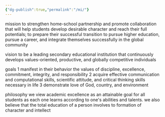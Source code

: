 ```yaml
---
{"dg-publish":true,"permalink":"/mi/"}
---
```


mission 
to strengthen home-school partnership and promote collaboration that will help students develop desirable character and reach their full potentials; to prepare their successful transition to pursue higher education, pursue a career, and integrate themselves successfully in the global community

vision 
to be a leading secondary educational institution that continuously develops values-oriented, productive, and globally competitive individuals

goals
1 manifest in their behavior the values of discipline, excellence, commitment, integrity, and responsibility
2 acquire effective communication and computational skills, scientific attitude, and critical thinking skills necessary in life
3 demonstrate love of God, country, and environment

philosophy
we view academic excellence as an attainable goal for all students as each one learns according to one's abilities and talents. we also believe that the total education of a person involves to formation of character and intellect